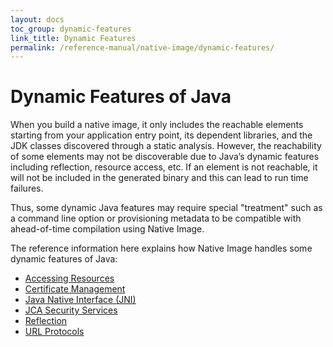 ```yaml
---
layout: docs
toc_group: dynamic-features
link_title: Dynamic Features
permalink: /reference-manual/native-image/dynamic-features/
---
```


# Dynamic Features of Java

When you build a native image, it only includes the reachable elements starting from your application entry point, its dependent libraries, and the JDK classes discovered through a static analysis. 
However, the reachability of some elements may not be discoverable due to Java’s dynamic features including reflection, resource access, etc. 
If an element is not reachable, it will not be included in the generated binary and this can lead to run time failures.

Thus, some dynamic Java features may require special "treatment" such as a command line option or provisioning metadata to be compatible with ahead-of-time compilation using Native Image. 

The reference information here explains how Native Image handles some dynamic features of Java:

- [Accessing Resources](ReachabilityMetadata.md#resources)
- [Certificate Management](CertificateManagement.md)
- [Java Native Interface (JNI)](ReachabilityMetadata.md#java-native-interface)
- [JCA Security Services](JCASecurityServices.md)
- [Reflection](ReachabilityMetadata.md#reflection)
- [URL Protocols](URLProtocols.md)